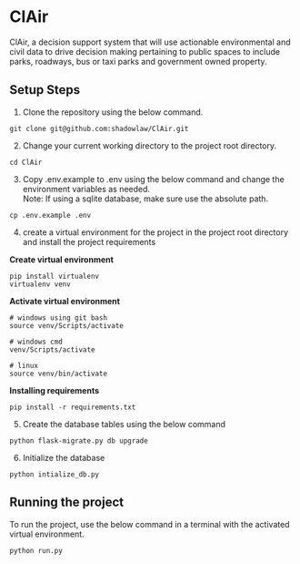 # ClAir
ClAir, a decision support system that will use actionable environmental and civil data to drive decision making pertaining to public spaces to include parks, roadways, bus or taxi parks and government owned property. 

## Setup Steps
1. Clone the repository using the below command.
```shell
git clone git@github.com:shadowlaw/ClAir.git
```

2. Change your current working directory to the project root directory.
```shell
cd ClAir
```

3. Copy .env.example to .env using the below command and change the environment variables as needed.   
   Note: If using a sqlite database, make sure use the absolute path.
```shell
cp .env.example .env
```

4. create a virtual environment for the project in the project root directory and install the project requirements 

**Create virtual environment**
```shell
pip install virtualenv
virtualenv venv
```

**Activate virtual environment**
```shell
# windows using git bash
source venv/Scripts/activate

# windows cmd
venv/Scripts/activate

# linux
source venv/bin/activate
```
**Installing requirements**
```shell
pip install -r requirements.txt
```

5. Create the database tables using the below command
```shell
python flask-migrate.py db upgrade
```

6. Initialize the database
```shell
python intialize_db.py
```

## Running the project
To run the project, use the below command in a terminal with the activated virtual environment.
```shell
python run.py
```